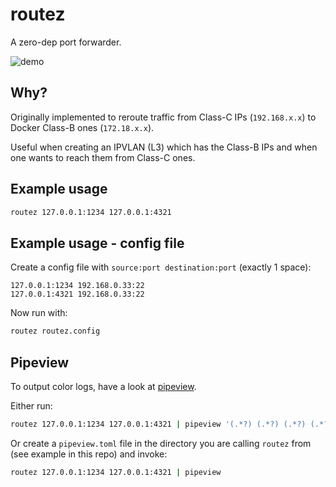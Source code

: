 # routez

A zero-dep port forwarder.

![demo](docs/demo.png)

## Why?

Originally implemented to reroute traffic from Class-C IPs (`192.168.x.x`) to Docker Class-B ones (`172.18.x.x`).

Useful when creating an IPVLAN (L3) which has the Class-B IPs and when one wants to reach them from Class-C ones.

## Example usage

```bash
routez 127.0.0.1:1234 127.0.0.1:4321
```
## Example usage - config file

Create a config file with `source:port destination:port` (exactly 1 space):

```
127.0.0.1:1234 192.168.0.33:22
127.0.0.1:4321 192.168.0.33:22
```

Now run with:
```bash
routez routez.config
```

## Pipeview

To output color logs, have a look at [pipeview](https://github.com/mihaigalos/pipeview).

Either run:
```bash
routez 127.0.0.1:1234 127.0.0.1:4321 | pipeview '(.*?) (.*?) (.*?) (.*?) -> (.*)' 'blue cyan white green bred'
```

Or create a `pipeview.toml` file in the directory you are calling `routez` from (see example in this repo) and invoke:

```bash
routez 127.0.0.1:1234 127.0.0.1:4321 | pipeview
```
